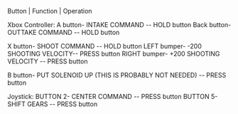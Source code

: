 Button    |    Function   |  Operation

Xbox Controller:
A button-  INTAKE COMMAND -- HOLD button
Back button-  OUTTAKE COMMAND -- HOLD button

X button-  SHOOT COMMAND -- HOLD button
LEFT bumper-  -200 SHOOTING VELOCITY-- PRESS button
RIGHT bumper-  +200 SHOOTING VELOCITY -- PRESS button

B button-  PUT SOLENOID UP (THIS IS PROBABLY NOT NEEDED) -- PRESS button


Joystick:
BUTTON 2-  CENTER COMMAND -- PRESS button
BUTTON 5-  SHIFT GEARS -- PRESS button 




